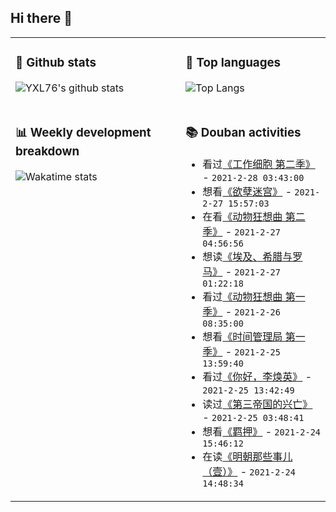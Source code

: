 ## Hi there 👋

<table>
<tr>
<td valign="top" width="54%">

### 🔭 Github stats

![YXL76's github stats](https://github-readme-stats.yxl76.vercel.app/api?username=YXL76&count_private=true&show_icons=true&include_all_commits=true&theme=tokyonight&line_height=28)

</td>

<td valign="top" width="46%">

### 🌱 Top languages

![Top Langs](https://github-readme-stats.yxl76.vercel.app/api/top-langs/?username=YXL76&layout=compact&theme=tokyonight&langs_count=10&hide=HTML,CSS,SCSS)

</td>
</tr>
<tr>
<td valign="top" width="54%">

### 📊 Weekly development breakdown

![Wakatime stats](https://github-readme-stats.yxl76.vercel.app/api/wakatime?username=YXL76&layout=compact&theme=tokyonight)


</td>
<td valign="top" width="46%">

### 📚 Douban activities

- 看过[《工作细胞 第二季》](http://movie.douban.com/subject/33377727/) - `2021-2-28 03:43:00`
- 想看[《欲孽迷宫》](http://movie.douban.com/subject/2075721/) - `2021-2-27 15:57:03`
- 在看[《动物狂想曲 第二季》](http://movie.douban.com/subject/34937800/) - `2021-2-27 04:56:56`
- 想读[《埃及、希腊与罗马》](https://book.douban.com/subject/34970398/) - `2021-2-27 01:22:18`
- 看过[《动物狂想曲 第一季》](http://movie.douban.com/subject/30458442/) - `2021-2-26 08:35:00`
- 想看[《时间管理局 第一季》](http://movie.douban.com/subject/26335373/) - `2021-2-25 13:59:40`
- 看过[《你好，李焕英》](http://movie.douban.com/subject/34841067/) - `2021-2-25 13:42:49`
- 读过[《第三帝国的兴亡》](https://book.douban.com/subject/34907824/) - `2021-2-25 03:48:41`
- 想看[《羁押》](http://movie.douban.com/subject/30427749/) - `2021-2-24 15:46:12`
- 在读[《明朝那些事儿（壹）》](https://book.douban.com/subject/1873231/) - `2021-2-24 14:48:34`

</td>
</tr>
</table>

<!--
**YXL76/YXL76** is a ✨ _special_ ✨ repository because its `README.md` (this file) appears on your GitHub profile.

Here are some ideas to get you started:

- 🔭 I’m currently working on ...
- 🌱 I’m currently learning ...
- 👯 I’m looking to collaborate on ...
- 🤔 I’m looking for help with ...
- 💬 Ask me about ...
- 📫 How to reach me: ...
- 😄 Pronouns: ...
- ⚡ Fun fact: ...
-->

